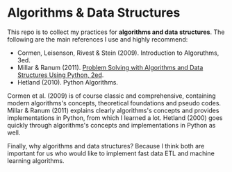 # Algorithms & Data Structures

This repo is to collect my practices for **algorithms and data structures**. The following are the main references I use and highly recommend:

- Cormen, Leisenson, Rivest & Stein (2009). Introduction to Algoruthms, 3ed.
- Millar & Ranum (2011). [Problem Solving with Algorithms and Data Structures Using Python, 2ed](http://interactivepython.org/runestone/static/pythonds/index.html).
- Hetland (2010). Python Algorithms.

Cormen et al. (2009) is of course classic and comprehensive, containing modern algorithms's concepts, theoretical foundations and pseudo codes. Millar & Ranum (2011) explains clearly algorithms's concepts and provides implementations in Python, from which I learned a lot. Hetland (2000) goes quickly through algorithms's concepts and implementations in Python as well.

Finally, why algorithms and data structures? Because I think both are important for us who would like to implement fast data ETL and machine learning algorithms.
